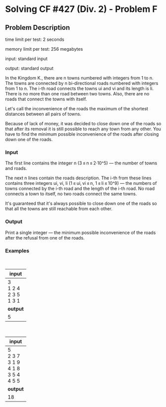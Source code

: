 # Solving CF #427 (Div. 2) - Problem F

## Problem Description 

time limit per test: 2 seconds

memory limit per test: 256 megabytes

input: standard input

output: standard output

In the Kingdom K., there are n towns numbered with integers from 1 to n. The towns are connected by n bi-directional roads numbered with integers from 1 to n. The i-th road connects the towns ui and vi and its length is li. There is no more than one road between two towns. Also, there are no roads that connect the towns with itself.

Let's call the inconvenience of the roads the maximum of the shortest distances between all pairs of towns.

Because of lack of money, it was decided to close down one of the roads so that after its removal it is still possible to reach any town from any other. You have to find the minimum possible inconvenience of the roads after closing down one of the roads.

### Input

The first line contains the integer n (3 ≤ n ≤ 2·10^5) — the number of towns and roads.

The next n lines contain the roads description. The i-th from these lines contains three integers ui, vi, li (1 ≤ ui, vi ≤ n, 1 ≤ li ≤ 10^9) — the numbers of towns connected by the i-th road and the length of the i-th road. No road connects a town to itself, no two roads connect the same towns.

It's guaranteed that it's always possible to close down one of the roads so that all the towns are still reachable from each other.

### Output
Print a single integer — the minimum possible inconvenience of the roads after the refusal from one of the roads.

### Examples
<br/>

| input | 
| --- |
| 3 <br/> 1 2 4 <br/> 2 3 5 <br/> 1 3 1 <br/> |
| **output** |
| 5 |

<br/>

| input | 
| --- |
| 5 <br/> 2 3 7 <br/> 3 1 9 <br/> 4 1 8 <br/> 3 5 4 <br/> 4 5 5 |
| **output** |
| 18 |